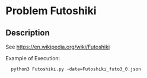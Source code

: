 # Problem Futoshiki
## Description
See https://en.wikipedia.org/wiki/Futoshiki

Example of Execution:
```
  python3 Futoshiki.py -data=Futoshiki_futo3_0.json
